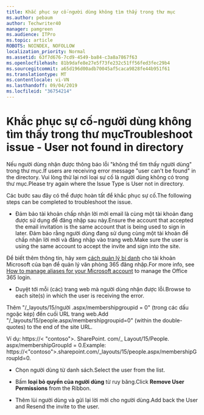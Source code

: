 ```yaml
---
title: Khắc phục sự cố-người dùng không tìm thấy trong thư mục
ms.author: pebaum
author: Techwriter40
manager: pamgreen
ms.audience: ITPro
ms.topic: article
ROBOTS: NOINDEX, NOFOLLOW
localization_priority: Normal
ms.assetid: 63f7d676-7cd9-4549-ba84-c3a8a7867f63
ms.openlocfilehash: 81b9dafe8e27e5f73fe232c51ff56fed3fec29b4
ms.sourcegitcommit: a65d196d00adb70045af5caca9828fe44b951f61
ms.translationtype: MT
ms.contentlocale: vi-VN
ms.lasthandoff: 09/04/2019
ms.locfileid: "36754214"
---
```

# <a name="troubleshoot-issue---user-not-found-in-directory"></a><span data-ttu-id="d6fd5-102">Khắc phục sự cố-người dùng không tìm thấy trong thư mục</span><span class="sxs-lookup"><span data-stu-id="d6fd5-102">Troubleshoot issue - User not found in directory</span></span>

<span data-ttu-id="d6fd5-103">Nếu người dùng nhận được thông báo lỗi "không thể tìm thấy người dùng" trong thư mục.</span><span class="sxs-lookup"><span data-stu-id="d6fd5-103">If users are receiving error message "user can't be found" in the directory.</span></span> <span data-ttu-id="d6fd5-104">Vui lòng thử lại nơi loại sự cố là người dùng không có trong thư mục.</span><span class="sxs-lookup"><span data-stu-id="d6fd5-104">Please try again where the Issue Type is User not in directory.</span></span>

<span data-ttu-id="d6fd5-105">Các bước sau đây có thể được hoàn tất để khắc phục sự cố.</span><span class="sxs-lookup"><span data-stu-id="d6fd5-105">The following steps can be completed to troubleshoot the issue.</span></span>

- <span data-ttu-id="d6fd5-106">Đảm bảo tài khoản chấp nhận lời mời email là cùng một tài khoản đang được sử dụng để đăng nhập sau này.</span><span class="sxs-lookup"><span data-stu-id="d6fd5-106">Ensure the account that accepted the email invitation is the same account that is being used to sign in later.</span></span> <span data-ttu-id="d6fd5-107">Đảm bảo rằng người dùng đang sử dụng cùng một tài khoản để chấp nhận lời mời và đăng nhập vào trang web.</span><span class="sxs-lookup"><span data-stu-id="d6fd5-107">Make sure the user is using the same account to accept the invite and sign into the site.</span></span> 

<span data-ttu-id="d6fd5-108">Để biết thêm thông tin, hãy xem [cách quản lý bí danh</a> cho tài khoản Microsoft của bạn để quản lý văn phòng 365 đăng nhập](https://support.microsoft.com/help/12407/microsoft-account-how-to-manage-aliases).</span><span class="sxs-lookup"><span data-stu-id="d6fd5-108">For more info, see [How to manage aliases for your Microsoft account</a> to manage the Office 365 login](https://support.microsoft.com/help/12407/microsoft-account-how-to-manage-aliases).</span></span> 

- <span data-ttu-id="d6fd5-109">Duyệt tới mỗi (các) trang web mà người dùng nhận được lỗi.</span><span class="sxs-lookup"><span data-stu-id="d6fd5-109">Browse to each site(s) in which the user is receiving the error.</span></span> 

<span data-ttu-id="d6fd5-110">Thêm "/_layouts/15/người .aspx/membershipgroupid = 0" (trong các dấu ngoặc kép) đến cuối URL trang web.</span><span class="sxs-lookup"><span data-stu-id="d6fd5-110">Add "/_layouts/15/people.aspx/membershipgroupid=0" (within the double-quotes) to the end of the site URL.</span></span> 

<span data-ttu-id="d6fd5-111">Ví dụ: https://< "contoso">. SharePoint. com/_ Layout/15/People. aspx/membershipGroupId = 0.</span><span class="sxs-lookup"><span data-stu-id="d6fd5-111">Example: https://<"contoso">.sharepoint.com/_layouts/15/people.aspx/membershipGroupId=0.</span></span>

- <span data-ttu-id="d6fd5-112">Chọn người dùng từ danh sách.</span><span class="sxs-lookup"><span data-stu-id="d6fd5-112">Select the user from the list.</span></span>

- <span data-ttu-id="d6fd5-113">Bấm **loại bỏ quyền của người dùng** từ ruy băng.</span><span class="sxs-lookup"><span data-stu-id="d6fd5-113">Click **Remove User Permissions** from the Ribbon.</span></span> 
-  <span data-ttu-id="d6fd5-114">Thêm lùi người dùng và gửi lại lời mời cho người dùng.</span><span class="sxs-lookup"><span data-stu-id="d6fd5-114">Add back the User and Resend the invite to the user.</span></span>

